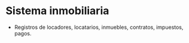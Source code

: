 # Sistema inmobiliaria

* Registros de locadores, locatarios, inmuebles, contratos, impuestos, pagos.